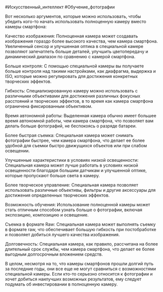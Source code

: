#Искусственный_интеллект #Обучение_фотографии 

Вот несколько аргументов, которые можно использовать, чтобы убедить кого-то начать использовать полноценную камеру вместо камеры смартфона:

Качество изображения: Полноценная камера может создавать изображения гораздо более высокого качества, чем камера смартфона. Увеличенный сенсор и улучшенная оптика в специальной камере позволяют запечатлеть больше деталей, улучшить цветопередачу и динамический диапазон по сравнению с камерой смартфона.

Больше контроля: С помощью специальной камеры вы получаете больше контроля над такими настройками, как диафрагма, выдержка и ISO, которые можно регулировать для достижения конкретных творческих эффектов.

Гибкость: Специализированную камеру можно использовать с различными объективами для достижения различных фокусных расстояний и творческих эффектов, в то время как камера смартфона ограничена фиксированным объективом.

Время автономной работы: Выделенная камера обычно имеет большее время автономной работы, чем камера смартфона, что позволяет вам делать больше фотографий, не беспокоясь о разряде батареи.

Более быстрая съемка: Специальная камера может снимать фотографии быстрее, чем камера смартфона, что делает ее более удобной для съемки быстро движущихся объектов или при слабом освещении.

Улучшенные характеристики в условиях низкой освещенности: Специальная камера может лучше работать в условиях низкой освещенности благодаря большим датчикам и улучшенной оптике, которые пропускают больше света в камеру.

Более творческое управление: Специальная камера позволяет использовать различные объективы, фильтры и другие аксессуары для достижения определенных творческих эффектов.

Возможность обучения: Использование полноценной камеры может стать отличным способом узнать больше о фотографии, включая экспозицию, композицию и освещение.

Съемка в формате Raw: Специальная камера может выполнять съемку в формате raw, что обеспечивает большую гибкость при постобработке и позволяет добиться лучшего качества изображения.

Долговечность: Специальная камера, как правило, рассчитана на более длительный срок службы, чем камера смартфона, что делает ее более выгодным долгосрочным вложением средств.

В целом, несмотря на то, что камеры смартфонов прошли долгий путь за последние годы, они все еще не могут сравниться с возможностями специальной камеры. Если кто-то серьезно относится к фотографии и хочет добиться наилучших возможных результатов, ему следует подумать об инвестировании в полноценную камеру.